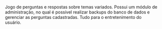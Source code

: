 Jogo de perguntas e respostas sobre temas variados. Possui um módulo de administração, no qual é possível realizar backups do banco de dados e gerenciar as perguntas cadastradas. Tudo para o entretenimento do usuário.